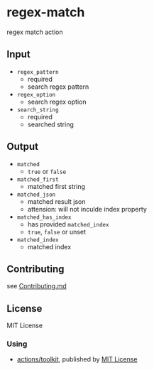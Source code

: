 # regex-match
regex match action

## Input
- `regex_pattern`
  - required
  - search regex pattern
- `regex_option`
  - search regex option
- `search_string`
  - required
  - searched string

## Output
- `matched`
  - `true` or `false`
- `matched_first`
  - matched first string
- `matched_json`
  - matched result json
  - attension: will not inculde index property
- `matched_has_index`
  - has provided `matched_index`
  - `true`, `false` or unset
- `matched_index`
  - matched index

## Contributing
see [Contributing.md](./.github/CONTRIBUTING.md)

## License
MIT License

### Using
- [actions/toolkit](https://github.com/actions/toolkit), published by [MIT License](https://github.com/actions/toolkit/blob/master/LICENSE.md)